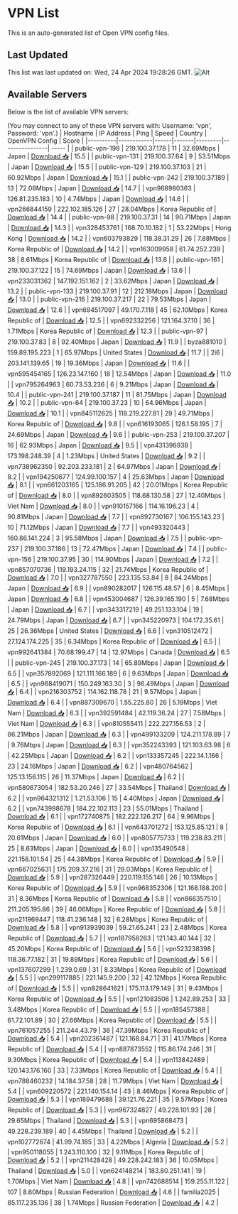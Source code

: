 # VPN List

This is an auto-generated list of Open VPN config files.

## Last Updated

This list was last updated on: Wed, 24 Apr 2024 19:28:26 GMT.
![Alt](https://repobeats.axiom.co/api/embed/186b98318ef1479477931607c1ad7d823f12451f.svg "Repobeats analytics image")

## Available Servers

Below is the list of available VPN servers:

(You may connect to any of these VPN servers with: Username: 'vpn', Password: 'vpn'.)
| Hostname | IP Address | Ping | Speed | Country | OpenVPN Config | Score |
|----------|------------|------|-------|---------|----------------| ----- |
| public-vpn-198 | 219.100.37.178 | 11 | 32.69Mbps | Japan | [Download 📥](./configs/server_0_JP.ovpn) | 15.5 |
| public-vpn-131 | 219.100.37.64 | 9 | 53.51Mbps | Japan | [Download 📥](./configs/server_1_JP.ovpn) | 15.5 |
| public-vpn-129 | 219.100.37.103 | 21 | 60.92Mbps | Japan | [Download 📥](./configs/server_2_JP.ovpn) | 15.1 |
| public-vpn-242 | 219.100.37.189 | 13 | 72.08Mbps | Japan | [Download 📥](./configs/server_3_JP.ovpn) | 14.7 |
| vpn968980363 | 126.81.235.183 | 10 | 4.74Mbps | Japan | [Download 📥](./configs/server_4_JP.ovpn) | 14.6 |
| vpn266844159 | 222.102.185.126 | 27 | 28.04Mbps | Korea Republic of | [Download 📥](./configs/server_5_KR.ovpn) | 14.4 |
| public-vpn-98 | 219.100.37.31 | 14 | 90.71Mbps | Japan | [Download 📥](./configs/server_6_JP.ovpn) | 14.3 |
| vpn328453761 | 168.70.10.182 | 1 | 53.22Mbps | Hong Kong | [Download 📥](./configs/server_7_HK.ovpn) | 14.2 |
| vpn603793829 | 118.38.31.29 | 26 | 7.88Mbps | Korea Republic of | [Download 📥](./configs/server_8_KR.ovpn) | 14.2 |
| vpn163009958 | 61.74.252.239 | 38 | 8.61Mbps | Korea Republic of | [Download 📥](./configs/server_9_KR.ovpn) | 13.6 |
| public-vpn-161 | 219.100.37.122 | 15 | 74.69Mbps | Japan | [Download 📥](./configs/server_10_JP.ovpn) | 13.6 |
| vpn233031362 | 147.192.151.162 | 2 | 33.62Mbps | Japan | [Download 📥](./configs/server_11_JP.ovpn) | 13.2 |
| public-vpn-133 | 219.100.37.91 | 12 | 212.18Mbps | Japan | [Download 📥](./configs/server_12_JP.ovpn) | 13.0 |
| public-vpn-216 | 219.100.37.217 | 22 | 79.53Mbps | Japan | [Download 📥](./configs/server_13_JP.ovpn) | 12.6 |
| vpn694517097 | 49.170.7.118 | 45 | 62.10Mbps | Korea Republic of | [Download 📥](./configs/server_14_KR.ovpn) | 12.5 |
| vpn692332256 | 121.164.37.10 | 36 | 1.71Mbps | Korea Republic of | [Download 📥](./configs/server_15_KR.ovpn) | 12.3 |
| public-vpn-97 | 219.100.37.83 | 8 | 92.40Mbps | Japan | [Download 📥](./configs/server_16_JP.ovpn) | 11.9 |
| byza881010 | 159.89.195.223 | 1 | 65.97Mbps | United States | [Download 📥](./configs/server_17_US.ovpn) | 11.7 |
| 2i6 | 203.141.139.65 | 19 | 19.36Mbps | Japan | [Download 📥](./configs/server_18_JP.ovpn) | 11.6 |
| vpn595454165 | 126.23.147.160 | 18 | 12.54Mbps | Japan | [Download 📥](./configs/server_19_JP.ovpn) | 11.0 |
| vpn795264963 | 60.73.53.236 | 6 | 9.21Mbps | Japan | [Download 📥](./configs/server_20_JP.ovpn) | 10.4 |
| public-vpn-241 | 219.100.37.187 | 11 | 81.75Mbps | Japan | [Download 📥](./configs/server_21_JP.ovpn) | 10.2 |
| public-vpn-64 | 219.100.37.23 | 10 | 64.96Mbps | Japan | [Download 📥](./configs/server_22_JP.ovpn) | 10.1 |
| vpn845112625 | 118.219.227.81 | 29 | 49.71Mbps | Korea Republic of | [Download 📥](./configs/server_23_KR.ovpn) | 9.8 |
| vpn616193065 | 126.1.58.195 | 7 | 24.69Mbps | Japan | [Download 📥](./configs/server_24_JP.ovpn) | 9.6 |
| public-vpn-253 | 219.100.37.207 | 16 | 62.93Mbps | Japan | [Download 📥](./configs/server_25_JP.ovpn) | 9.5 |
| vpn431396938 | 173.198.248.39 | 4 | 1.23Mbps | United States | [Download 📥](./configs/server_26_US.ovpn) | 9.2 |
| vpn738962350 | 92.203.233.181 | 2 | 64.97Mbps | Japan | [Download 📥](./configs/server_27_JP.ovpn) | 8.2 |
| vpn194250677 | 124.99.100.157 | 4 | 25.63Mbps | Japan | [Download 📥](./configs/server_28_JP.ovpn) | 8.1 |
| vpn661203165 | 125.186.91.205 | 42 | 20.01Mbps | Korea Republic of | [Download 📥](./configs/server_29_KR.ovpn) | 8.0 |
| vpn892603505 | 118.68.130.58 | 27 | 12.40Mbps | Viet Nam | [Download 📥](./configs/server_30_VN.ovpn) | 8.0 |
| vpn910157166 | 114.16.196.23 | 4 | 90.81Mbps | Japan | [Download 📥](./configs/server_31_JP.ovpn) | 7.7 |
| vpn892730167 | 106.155.143.23 | 10 | 71.12Mbps | Japan | [Download 📥](./configs/server_32_JP.ovpn) | 7.7 |
| vpn493320443 | 160.86.141.224 | 3 | 95.58Mbps | Japan | [Download 📥](./configs/server_33_JP.ovpn) | 7.5 |
| public-vpn-237 | 219.100.37.186 | 13 | 72.47Mbps | Japan | [Download 📥](./configs/server_34_JP.ovpn) | 7.4 |
| public-vpn-156 | 219.100.37.95 | 30 | 114.90Mbps | Japan | [Download 📥](./configs/server_35_JP.ovpn) | 7.2 |
| vpn857070736 | 119.193.24.115 | 32 | 21.74Mbps | Korea Republic of | [Download 📥](./configs/server_36_KR.ovpn) | 7.0 |
| vpn327787550 | 223.135.53.84 | 8 | 84.24Mbps | Japan | [Download 📥](./configs/server_37_JP.ovpn) | 6.9 |
| vpn890282017 | 126.115.48.57 | 6 | 8.45Mbps | Japan | [Download 📥](./configs/server_38_JP.ovpn) | 6.8 |
| vpn453004687 | 126.39.165.190 | 5 | 7.68Mbps | Japan | [Download 📥](./configs/server_39_JP.ovpn) | 6.7 |
| vpn343317219 | 49.251.133.104 | 19 | 24.79Mbps | Japan | [Download 📥](./configs/server_40_JP.ovpn) | 6.7 |
| vpn345220973 | 104.172.35.61 | 25 | 26.36Mbps | United States | [Download 📥](./configs/server_41_US.ovpn) | 6.6 |
| vpn310512472 | 27.124.174.225 | 35 | 6.34Mbps | Korea Republic of | [Download 📥](./configs/server_42_KR.ovpn) | 6.5 |
| vpn992641384 | 70.68.199.47 | 14 | 12.97Mbps | Canada | [Download 📥](./configs/server_43_CA.ovpn) | 6.5 |
| public-vpn-245 | 219.100.37.173 | 14 | 65.89Mbps | Japan | [Download 📥](./configs/server_44_JP.ovpn) | 6.5 |
| vpn357892069 | 121.111.166.189 | 6 | 9.63Mbps | Japan | [Download 📥](./configs/server_45_JP.ovpn) | 6.5 |
| vpn968419071 | 150.249.163.30 | 3 | 96.49Mbps | Japan | [Download 📥](./configs/server_46_JP.ovpn) | 6.4 |
| vpn216303752 | 114.162.118.78 | 21 | 9.57Mbps | Japan | [Download 📥](./configs/server_47_JP.ovpn) | 6.4 |
| vpn887309670 | 1.55.225.80 | 26 | 5.19Mbps | Viet Nam | [Download 📥](./configs/server_48_VN.ovpn) | 6.3 |
| vpn392591484 | 42.119.36.24 | 27 | 7.58Mbps | Viet Nam | [Download 📥](./configs/server_49_VN.ovpn) | 6.3 |
| vpn810555411 | 222.227.156.53 | 2 | 86.21Mbps | Japan | [Download 📥](./configs/server_50_JP.ovpn) | 6.3 |
| vpn499133209 | 124.211.178.89 | 7 | 9.76Mbps | Japan | [Download 📥](./configs/server_51_JP.ovpn) | 6.3 |
| vpn352243393 | 121.103.63.98 | 6 | 42.25Mbps | Japan | [Download 📥](./configs/server_52_JP.ovpn) | 6.2 |
| vpn133357245 | 222.14.1.166 | 23 | 24.16Mbps | Japan | [Download 📥](./configs/server_53_JP.ovpn) | 6.2 |
| vpn480764562 | 125.13.156.115 | 26 | 11.37Mbps | Japan | [Download 📥](./configs/server_54_JP.ovpn) | 6.2 |
| vpn580673054 | 182.53.20.246 | 27 | 33.54Mbps | Thailand | [Download 📥](./configs/server_55_TH.ovpn) | 6.2 |
| vpn964321312 | 1.21.53.106 | 15 | 4.40Mbps | Japan | [Download 📥](./configs/server_56_JP.ovpn) | 6.2 |
| vpn743998678 | 184.22.102.113 | 23 | 55.01Mbps | Thailand | [Download 📥](./configs/server_57_TH.ovpn) | 6.1 |
| vpn172740875 | 182.222.126.217 | 64 | 9.96Mbps | Korea Republic of | [Download 📥](./configs/server_58_KR.ovpn) | 6.1 |
| vpn643701272 | 153.125.85.121 | 8 | 20.61Mbps | Japan | [Download 📥](./configs/server_59_JP.ovpn) | 6.0 |
| vpn805775733 | 119.238.83.211 | 25 | 8.63Mbps | Japan | [Download 📥](./configs/server_60_JP.ovpn) | 6.0 |
| vpn135490548 | 221.158.101.54 | 25 | 44.38Mbps | Korea Republic of | [Download 📥](./configs/server_61_KR.ovpn) | 5.9 |
| vpn667025631 | 175.209.37.216 | 31 | 28.03Mbps | Korea Republic of | [Download 📥](./configs/server_62_KR.ovpn) | 5.9 |
| vpn287326449 | 220.119.155.146 | 26 | 10.13Mbps | Korea Republic of | [Download 📥](./configs/server_63_KR.ovpn) | 5.9 |
| vpn968352306 | 121.168.188.200 | 31 | 8.36Mbps | Korea Republic of | [Download 📥](./configs/server_64_KR.ovpn) | 5.8 |
| vpn866357510 | 211.205.195.86 | 39 | 46.06Mbps | Korea Republic of | [Download 📥](./configs/server_65_KR.ovpn) | 5.8 |
| vpn211969447 | 118.41.236.148 | 32 | 6.28Mbps | Korea Republic of | [Download 📥](./configs/server_66_KR.ovpn) | 5.8 |
| vpn913939039 | 59.21.65.241 | 23 | 2.48Mbps | Korea Republic of | [Download 📥](./configs/server_67_KR.ovpn) | 5.7 |
| vpn187958263 | 121.143.40.144 | 32 | 45.20Mbps | Korea Republic of | [Download 📥](./configs/server_68_KR.ovpn) | 5.6 |
| vpn523238398 | 118.36.77.182 | 31 | 19.89Mbps | Korea Republic of | [Download 📥](./configs/server_69_KR.ovpn) | 5.6 |
| vpn137607299 | 1.239.0.69 | 31 | 8.33Mbps | Korea Republic of | [Download 📥](./configs/server_70_KR.ovpn) | 5.5 |
| vpn299117885 | 221.145.9.200 | 32 | 42.12Mbps | Korea Republic of | [Download 📥](./configs/server_71_KR.ovpn) | 5.5 |
| vpn828641621 | 175.113.179.149 | 31 | 9.43Mbps | Korea Republic of | [Download 📥](./configs/server_72_KR.ovpn) | 5.5 |
| vpn121083506 | 1.242.89.253 | 33 | 3.48Mbps | Korea Republic of | [Download 📥](./configs/server_73_KR.ovpn) | 5.5 |
| vpn185457388 | 61.72.101.89 | 30 | 27.66Mbps | Korea Republic of | [Download 📥](./configs/server_74_KR.ovpn) | 5.5 |
| vpn761057255 | 211.244.43.79 | 36 | 47.39Mbps | Korea Republic of | [Download 📥](./configs/server_75_KR.ovpn) | 5.4 |
| vpn202361487 | 121.168.84.71 | 31 | 41.17Mbps | Korea Republic of | [Download 📥](./configs/server_76_KR.ovpn) | 5.4 |
| vpn887873552 | 115.86.174.246 | 31 | 9.30Mbps | Korea Republic of | [Download 📥](./configs/server_77_KR.ovpn) | 5.4 |
| vpn113842489 | 120.143.176.160 | 33 | 7.33Mbps | Korea Republic of | [Download 📥](./configs/server_78_KR.ovpn) | 5.4 |
| vpn788460232 | 14.184.37.58 | 28 | 11.79Mbps | Viet Nam | [Download 📥](./configs/server_79_VN.ovpn) | 5.4 |
| vpn609220572 | 221.140.154.14 | 43 | 8.46Mbps | Korea Republic of | [Download 📥](./configs/server_80_KR.ovpn) | 5.3 |
| vpn189479688 | 39.121.76.221 | 35 | 9.57Mbps | Korea Republic of | [Download 📥](./configs/server_81_KR.ovpn) | 5.3 |
| vpn967324827 | 49.228.101.93 | 28 | 29.65Mbps | Thailand | [Download 📥](./configs/server_82_TH.ovpn) | 5.3 |
| vpn695868473 | 49.228.239.189 | 40 | 4.45Mbps | Thailand | [Download 📥](./configs/server_83_TH.ovpn) | 5.2 |
| vpn102772674 | 41.99.74.185 | 33 | 4.22Mbps | Algeria | [Download 📥](./configs/server_84_DZ.ovpn) | 5.2 |
| vpn950118055 | 1.243.110.100 | 32 | 9.11Mbps | Korea Republic of | [Download 📥](./configs/server_85_KR.ovpn) | 5.2 |
| vpn211428428 | 49.228.242.183 | 36 | 10.05Mbps | Thailand | [Download 📥](./configs/server_86_TH.ovpn) | 5.0 |
| vpn624148214 | 183.80.251.141 | 19 | 1.70Mbps | Viet Nam | [Download 📥](./configs/server_87_VN.ovpn) | 4.8 |
| vpn742688514 | 159.255.11.122 | 107 | 8.60Mbps | Russian Federation | [Download 📥](./configs/server_88_RU.ovpn) | 4.6 |
| familia2025 | 85.117.235.136 | 38 | 1.74Mbps | Russian Federation | [Download 📥](./configs/server_89_RU.ovpn) | 4.2 |
